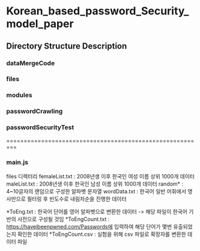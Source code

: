 # Korean_based_password_Security_model_paper

## Directory Structure Description

### dataMergeCode

### files

### modules

### passwordCrawling

### passwordSecurityTest

=========================================================

### main.js

files 디렉터리
femaleList.txt : 2008년생 이후 한국인 여성 이름 상위 1000개 데이터
maleList.txt : 2008년생 이후 한국인 남성 이름 상위 1000개 데이터
random\* : 4~10글자의 랜덤으로 구성한 알파벳 문자열
wordData.txt : 한국어 일반 어휘에서 명사만으로 필터링 후 빈도수로 내림차순을 진행한 데이터

*ToEng.txt : 한국어 단어를 영어 알파벳으로 변환한 데이터 -> 해당 파일이 한국어 기반의 사전으로 구성될 것임
*ToEngCount.txt : https://haveibeenpwned.com/Passwords에 입력하여 해당 단어가 몇번 유출되었는지 확인한 데이터
\*ToEngCount.csv : 실험을 위해 csv 파일로 확장자를 변환한 데이터 파일

